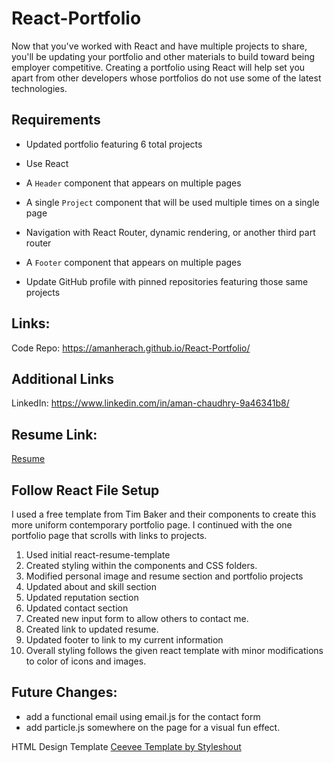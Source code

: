 # React-Portfolio

Now that you've worked with React and have multiple projects to share, you'll be updating your portfolio and other materials to build toward being employer competitive. Creating a portfolio using React will help set you apart from other developers whose portfolios do not use some of the latest technologies.

## Requirements

* Updated portfolio featuring 6 total projects

* Use React

* A `Header` component that appears on multiple pages

* A single `Project` component that will be used multiple times on a single page 

* Navigation with React Router, dynamic rendering, or another third part router

* A `Footer` component that appears on multiple pages

* Update GitHub profile with pinned repositories featuring those same projects

## Links:
   
Code Repo: 
     https://amanherach.github.io/React-Portfolio/

## Additional Links

LinkedIn:
    https://www.linkedin.com/in/aman-chaudhry-9a46341b8/

## Resume Link: 
[Resume](https://docs.google.com/document/d/1Ok2jCAIfrHyEQ57S7rldiDrQxgxv-fNpCTRFJOB1Yss/edit#heading=h.qw69uyj01ube)

## Follow React File Setup
I used a free template from Tim Baker and their components to create this more uniform contemporary portfolio page. I continued with the one portfolio page that scrolls with links to projects. 

1. Used initial react-resume-template
2. Created styling within the components and CSS folders.
3. Modified personal image and resume section and portfolio projects
4. Updated about and skill section
5. Updated reputation section
6. Updated contact section
7. Created new input form to allow others to contact me.
8. Created link to updated resume.
9. Updated footer to link to my current information
10. Overall styling follows the given react template with minor modifications to color of icons and images.

## Future Changes:
* add a functional email using email.js for the contact form
* add particle.js somewhere on the page for a visual fun effect.

HTML Design Template
<a href="https://www.styleshout.com/free-templates/ceevee/">Ceevee Template by Styleshout</a>